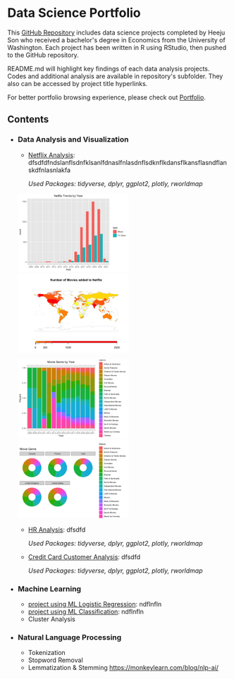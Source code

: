 # Data Science Portfolio

This [GitHub Repository](https://github.com/hheejuice/Heeju_Portfolio) includes data science projects completed by Heeju Son who received a bachelor's degree in Economics from the University of Washington. Each project has been written in R using RStudio, then pushed to the GitHub repository.

README.md will highlight key findings of each data analysis projects. Codes and additional analysis are available in repository's subfolder. They also can be accessed by project title hyperlinks.

For better portfolio browsing experience, please check out [Portfolio](https://hheejuice.github.io/Heeju_Portfolio/).

## Contents
* ### Data Analysis and Visualization
  * [Netflix Analysis](Netflix-Analysis/Netflix-Analysis.md): dfsdfdfndslanflsdnfklsanlfdnaslfnlasdnflsdknflkdansflkansflasndflanskdfnlasnlakfa
  
      *Used Packages: tidyverse, dplyr, ggplot2, plotly, rworldmap*
  
  <img src="Netflix-Analysis/Netflix-Analysis_files/figure-html/year-2.png" width="250"> <img src="Netflix-Analysis/Netflix-Analysis_files/figure-html/country-2.png" width="250">
  
  <img src="Netflix-Analysis/Netflix-Analysis_files/figure-html/genrebyyear-2.png" width="250"> <img src="Netflix-Analysis/Netflix-Analysis_files/figure-html/genrebycountry-2.png" width="250">  
  
  * [HR Analysis](HR-Analysis/HR-Analytics.md): dfsdfd
  
      *Used Packages: tidyverse, dplyr, ggplot2, plotly, rworldmap*
  * [Credit Card Customer Analysis](Credit-card-customer/Credit-Card-Customers.md): dfsdfd
  
      *Used Packages: tidyverse, dplyr, ggplot2, plotly, rworldmap*

* ### Machine Learning
  * [project using ML Logistic Regression](https://hheejuice.github.io/Heeju_Portfolio/): ndflnfln
  * [project using ML Classification](url): ndflnfln
  * Cluster Analysis
 
* ### Natural Language Processing
  * Tokenization
  * Stopword Removal
  * Lemmatization & Stemming
  https://monkeylearn.com/blog/nlp-ai/
